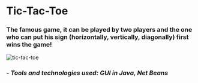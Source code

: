<h1>Tic-Tac-Toe</h1>

<h3>The famous game, it can be played by two players and the one who can put his sign (horizontally, vertically, diagonally) first wins the game!</h3>

![tic-tac-toe](https://user-images.githubusercontent.com/53629881/163658783-9a332bfa-fd66-4f67-b04a-fcf7e09b1225.gif)

<h3>- <em>Tools and technologies used: GUI in Java, Net Beans</h3>
